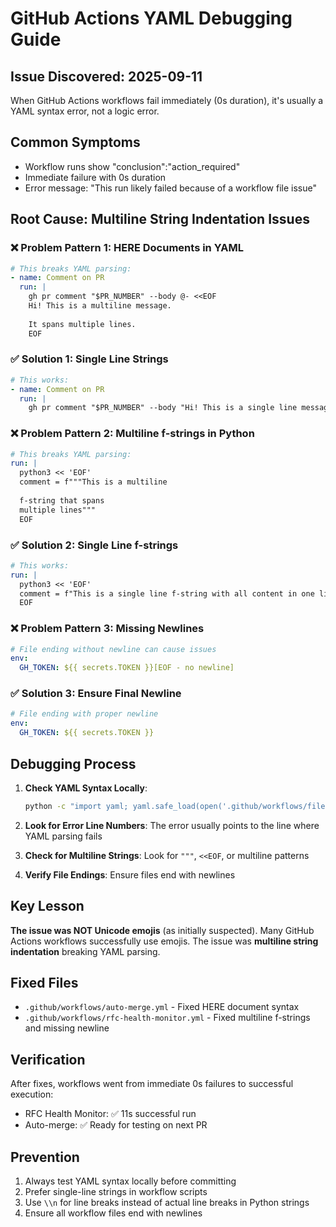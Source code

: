 # GitHub Actions YAML Debugging Guide

## Issue Discovered: 2025-09-11

When GitHub Actions workflows fail immediately (0s duration), it's usually a YAML syntax error, not a logic error.

## Common Symptoms
- Workflow runs show "conclusion":"action_required" 
- Immediate failure with 0s duration
- Error message: "This run likely failed because of a workflow file issue"

## Root Cause: Multiline String Indentation Issues

### ❌ Problem Pattern 1: HERE Documents in YAML
```yaml
# This breaks YAML parsing:
- name: Comment on PR
  run: |
    gh pr comment "$PR_NUMBER" --body @- <<EOF
    Hi! This is a multiline message.
    
    It spans multiple lines.
    EOF
```

### ✅ Solution 1: Single Line Strings
```yaml
# This works:
- name: Comment on PR  
  run: |
    gh pr comment "$PR_NUMBER" --body "Hi! This is a single line message. It contains all the content in one line."
```

### ❌ Problem Pattern 2: Multiline f-strings in Python
```yaml
# This breaks YAML parsing:
run: |
  python3 << 'EOF'
  comment = f"""This is a multiline
  
  f-string that spans
  multiple lines"""
  EOF
```

### ✅ Solution 2: Single Line f-strings
```yaml
# This works:
run: |
  python3 << 'EOF'
  comment = f"This is a single line f-string with all content in one line."
  EOF
```

### ❌ Problem Pattern 3: Missing Newlines
```yaml
# File ending without newline can cause issues
env:
  GH_TOKEN: ${{ secrets.TOKEN }}[EOF - no newline]
```

### ✅ Solution 3: Ensure Final Newline
```yaml
# File ending with proper newline
env:
  GH_TOKEN: ${{ secrets.TOKEN }}

```

## Debugging Process

1. **Check YAML Syntax Locally**:
   ```bash
   python -c "import yaml; yaml.safe_load(open('.github/workflows/file.yml', 'r', encoding='utf-8'))"
   ```

2. **Look for Error Line Numbers**: The error usually points to the line where YAML parsing fails

3. **Check for Multiline Strings**: Look for `"""`, `<<EOF`, or multiline patterns

4. **Verify File Endings**: Ensure files end with newlines

## Key Lesson

**The issue was NOT Unicode emojis** (as initially suspected). Many GitHub Actions workflows successfully use emojis. The issue was **multiline string indentation** breaking YAML parsing.

## Fixed Files

- `.github/workflows/auto-merge.yml` - Fixed HERE document syntax
- `.github/workflows/rfc-health-monitor.yml` - Fixed multiline f-strings and missing newline

## Verification

After fixes, workflows went from immediate 0s failures to successful execution:
- RFC Health Monitor: ✅ 11s successful run
- Auto-merge: ✅ Ready for testing on next PR

## Prevention

1. Always test YAML syntax locally before committing
2. Prefer single-line strings in workflow scripts  
3. Use `\\n` for line breaks instead of actual line breaks in Python strings
4. Ensure all workflow files end with newlines